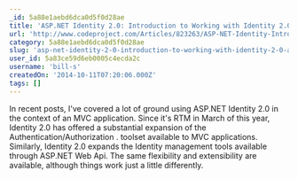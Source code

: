 ```yaml
---
_id: 5a88e1aebd6dca0d5f0d28ae
title: 'ASP.NET Identity 2.0: Introduction to Working with Identity 2.0 and Web API 2.2'
url: 'http://www.codeproject.com/Articles/823263/ASP-NET-Identity-Introduction-to-Working-with-Iden'
category: 5a88e1aebd6dca0d5f0d28ae
slug: 'asp-net-identity-2-0-introduction-to-working-with-identity-2-0-and-web-api-2-2'
user_id: 5a83ce59d6eb0005c4ecda2c
username: 'bill-s'
createdOn: '2014-10-11T07:20:06.000Z'
tags: []
---
```


In recent posts, I've covered a lot of ground using ASP.NET Identity 2.0 in the context of an MVC application. Since it's RTM in March of this year, Identity 2.0 has offered a substantial expansion of the Authentication/Authorization . toolset available to MVC applications. Similarly, Identity 2.0 expands the Identity management tools available through ASP.NET Web Api. The same flexibility and extensibility are available, although things work just a little differently.
